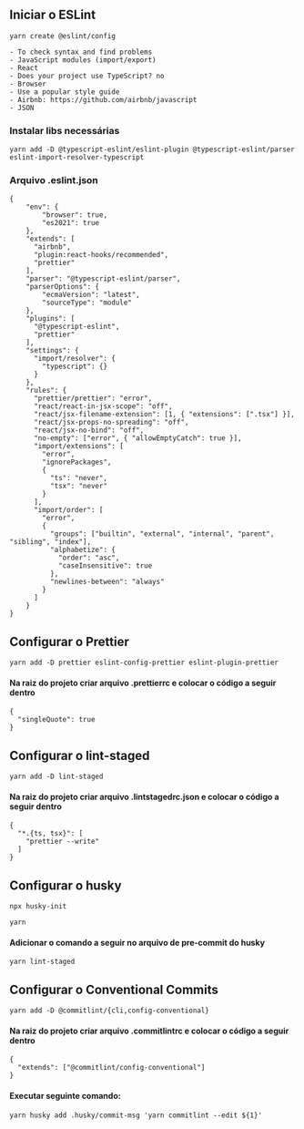 ## Iniciar o ESLint
```
yarn create @eslint/config
```
	- To check syntax and find problems
	- JavaScript modules (import/export)
	- React
	- Does your project use TypeScript? no
	- Browser
 	- Use a popular style guide
  	- Airbnb: https://github.com/airbnb/javascript
	- JSON


<h3>Instalar libs necessárias</h3>

```
yarn add -D @typescript-eslint/eslint-plugin @typescript-eslint/parser eslint-import-resolver-typescript
```
<h3> Arquivo .eslint.json</h3>

```
{
    "env": {
        "browser": true,
        "es2021": true
    },
    "extends": [
      "airbnb",
      "plugin:react-hooks/recommended",
      "prettier"
    ],
    "parser": "@typescript-eslint/parser",
    "parserOptions": {
        "ecmaVersion": "latest",
        "sourceType": "module"
    },
    "plugins": [
      "@typescript-eslint",
      "prettier"
    ],
    "settings": {
      "import/resolver": {
        "typescript": {}
      }
    },
    "rules": {
      "prettier/prettier": "error",
      "react/react-in-jsx-scope": "off",
      "react/jsx-filename-extension": [1, { "extensions": [".tsx"] }],
      "react/jsx-props-no-spreading": "off",
      "react/jsx-no-bind": "off",
      "no-empty": ["error", { "allowEmptyCatch": true }],
      "import/extensions": [
        "error",
        "ignorePackages",
        {
          "ts": "never",
          "tsx": "never"
        }
      ],
      "import/order": [
        "error",
        {
          "groups": ["builtin", "external", "internal", "parent", "sibling", "index"],
          "alphabetize": {
            "order": "asc",
            "caseInsensitive": true
          },
          "newlines-between": "always"
        }
      ]
    }
}

```

## Configurar o Prettier

```
yarn add -D prettier eslint-config-prettier eslint-plugin-prettier
```

<h4>Na raiz do projeto criar arquivo .prettierrc e colocar o código a seguir dentro</h4>

```
{
  "singleQuote": true
}
```

## Configurar o lint-staged

```
yarn add -D lint-staged
```

<h4>Na raiz do projeto criar arquivo .lintstagedrc.json e colocar o código a seguir dentro</h4>

```
{
  "*.{ts, tsx}": [
    "prettier --write"
  ]
}
```

## Configurar o husky

```
npx husky-init

yarn
```

<h4>Adicionar o comando a seguir no arquivo de pre-commit do husky</h4>

```
yarn lint-staged
```

## Configurar o Conventional Commits

```
yarn add -D @commitlint/{cli,config-conventional}
```

<h4>Na raiz do projeto criar arquivo .commitlintrc e colocar o código a seguir dentro</h4>

```
{
  "extends": ["@commitlint/config-conventional"]
}
```

<h4>Executar seguinte comando:</h4>

```
yarn husky add .husky/commit-msg 'yarn commitlint --edit ${1}'
```
